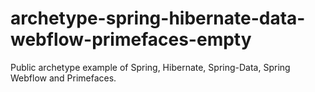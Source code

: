 archetype-spring-hibernate-data-webflow-primefaces-empty
========================================================

Public archetype example of Spring, Hibernate, Spring-Data, Spring Webflow and Primefaces.
